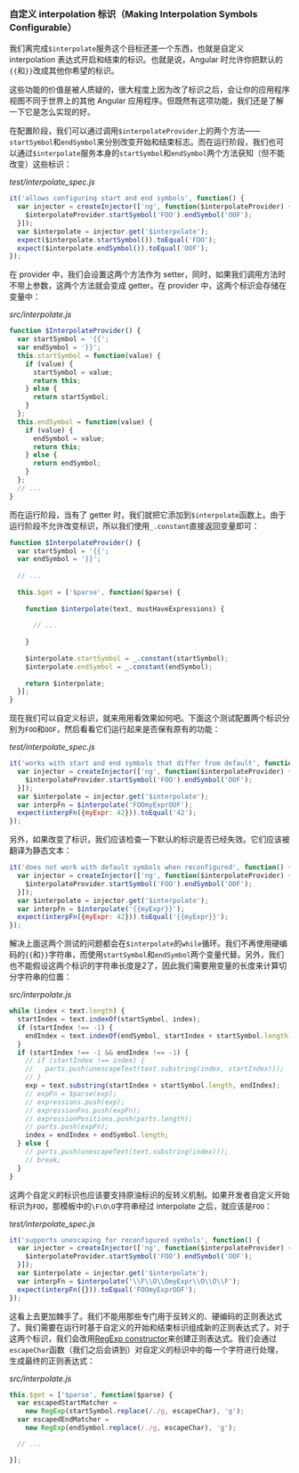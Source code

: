 ### 自定义 interpolation 标识（Making Interpolation Symbols Configurable）

我们离完成`$interpolate`服务这个目标还差一个东西，也就是自定义 interpolation 表达式开启和结束的标识。也就是说，Angular 时允许你把默认的`{{`和`}}`改成其他你希望的标识。

这些功能的价值是被人质疑的，很大程度上因为改了标识之后，会让你的应用程序视图不同于世界上的其他 Angular 应用程序。但既然有这项功能，我们还是了解一下它是怎么实现的好。

在配置阶段，我们可以通过调用`$interpolateProvider`上的两个方法——`startSymbol`和`endSymbol`来分别改变开始和结束标志。而在运行阶段，我们也可以通过`$interpolate`服务本身的`startSymbol`和`endSymbol`两个方法获知（但不能改变）这些标识：

_test/interpolate_spec.js_

```js
it('allows configuring start and end symbols', function() {
  var injector = createInjector(['ng', function($interpolateProvider) {
    $interpolateProvider.startSymbol('FOO').endSymbol('OOF');
  }]);
  var $interpolate = injector.get('$interpolate');
  expect($interpolate.startSymbol()).toEqual('FOO');
  expect($interpolate.endSymbol()).toEqual('OOF');
});
```

在 provider 中，我们会设置这两个方法作为 setter，同时，如果我们调用方法时不带上参数，这两个方法就会变成 getter。在 provider 中，这两个标识会存储在变量中：

_src/interpolate.js_

```js
function $InterpolateProvider() {
  var startSymbol = '{{';
  var endSymbol = '}}';
  this.startSymbol = function(value) {
    if (value) {
      startSymbol = value;
      return this;
    } else {
      return startSymbol;
    }
  };
  this.endSymbol = function(value) {
    if (value) {
      endSymbol = value;
      return this;
    } else {
      return endSymbol;
    }
  };
  // ...
}
```

而在运行阶段，当有了 getter 时，我们就把它添加到`$interpolate`函数上。由于运行阶段不允许改变标识，所以我们使用`_.constant`直接返回变量即可：

```js
function $InterpolateProvider() {
  var startSymbol = '{{';
  var endSymbol = '}}';
  
  // ...
  
  this.$get = ['$parse', function($parse) {
    
    function $interpolate(text, mustHaveExpressions) {
    
      // ...
    
    }
    
    $interpolate.startSymbol = _.constant(startSymbol);
    $interpolate.endSymbol = _.constant(endSymbol);
    
    return $interpolate;
  }];
}
```

现在我们可以自定义标识，就来用用看效果如何吧。下面这个测试配置两个标识分别为`FOO`和`OOF`，然后看看它们运行起来是否保有原有的功能：

_test/interpolate_spec.js_

```js
it('works with start and end symbols that differ from default', function() {
  var injector = createInjector(['ng', function($interpolateProvider) {
    $interpolateProvider.startSymbol('FOO').endSymbol('OOF');
  }]);
  var $interpolate = injector.get('$interpolate');
  var interpFn = $interpolate('FOOmyExprOOF');
  expect(interpFn({myExpr: 42})).toEqual('42');
});
```

另外，如果改变了标识，我们应该检查一下默认的标识是否已经失效。它们应该被翻译为静态文本：

```js
it('does not work with default symbols when reconfigured', function() {
  var injector = createInjector(['ng', function($interpolateProvider) {
    $interpolateProvider.startSymbol('FOO').endSymbol('OOF');
  }]);
  var $interpolate = injector.get('$interpolate');
  var interpFn = $interpolate('{{myExpr}}');
  expect(interpFn({myExpr: 42})).toEqual('{{myExpr}}');
});
```

解决上面这两个测试的问题都会在`$interpolate`的`while`循环。我们不再使用硬编码的`{{`和`}}`字符串，而使用`startSymbol`和`endSymbol`两个变量代替。另外，我们也不能假设这两个标识的字符串长度是2了，因此我们需要用变量的长度来计算切分字符串的位置：

_src/interpolate.js_

```js
while (index < text.length) {
  startIndex = text.indexOf(startSymbol, index);
  if (startIndex !== -1) {
    endIndex = text.indexOf(endSymbol, startIndex + startSymbol.length);
  }
  if (startIndex !== -1 && endIndex !== -1) {
    // if (startIndex !== index) {
    //   parts.push(unescapeText(text.substring(index, startIndex)));
    // }
    exp = text.substring(startIndex + startSymbol.length, endIndex);
    // expFn = $parse(exp);
    // expressions.push(exp);
    // expressionFns.push(expFn);
    // expressionPositions.push(parts.length);
    // parts.push(expFn);
    index = endIndex + endSymbol.length;
  } else {
    // parts.push(unescapeText(text.substring(index)));
    // break;
  }
}
```

这两个自定义的标识也应该要支持原油标识的反转义机制。如果开发者自定义开始标识为`FOO`，那模板中的`\F\O\O`字符串经过 interpolate 之后，就应该是`FOO`：

_test/interpolate_spec.js_

```js
it('supports unescaping for reconfigured symbols', function() {
  var injector = createInjector(['ng', function($interpolateProvider) {
    $interpolateProvider.startSymbol('FOO').endSymbol('OOF');
  }]);
  var $interpolate = injector.get('$interpolate');
  var interpFn = $interpolate('\\F\\O\\OmyExpr\\O\\O\\F');
  expect(interpFn({})).toEqual('FOOmyExprOOF');
});
```

这看上去更加棘手了。我们不能用那些专门用于反转义的、硬编码的正则表达式了。我们需要在运行时基于自定义的开始和结束标识组成新的正则表达式了。对于这两个标识，我们会改用[RegExp constructor](https://developer.mozilla.org/en-US/docs/Web/JavaScript/Reference/Global_Objects/RegExp)来创建正则表达式。我们会通过`escapeChar`函数（我们之后会讲到）对自定义的标识中的每一个字符进行处理，生成最终的正则表达式：

_src/interpolate.js_

```js
this.$get = ['$parse', function($parse) {
  var escapedStartMatcher =
    new RegExp(startSymbol.replace(/./g, escapeChar), 'g');
  var escapedEndMatcher =
    new RegExp(endSymbol.replace(/./g, escapeChar), 'g');

  // ...

}];
```

